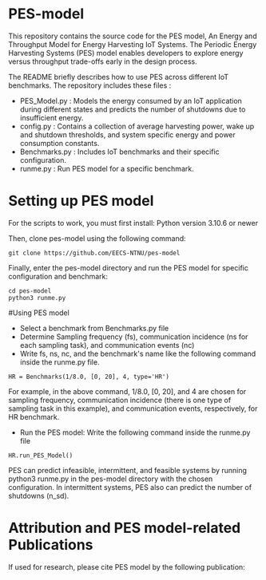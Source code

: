 # PES-model

This repository contains the source code for the PES model, An Energy and Throughput Model for Energy Harvesting IoT Systems. The Periodic Energy Harvesting Systems (PES) model enables developers to explore energy versus throughput trade-offs early in the design process.

The README briefly describes how to use PES across different IoT benchmarks. The repository includes these files :
- PES_Model.py : Models the energy consumed by an IoT application during different states and predicts the number of shutdowns due to insufficient energy.
- config.py : Contains a collection of average harvesting power, wake up and shutdown thresholds, and system specific energy and power consumption constants.
- Benchmarks.py : Includes IoT benchmarks and their specific configuration. 
- runme.py : Run PES model for a specific benchmark.

# Setting up PES model

For the scripts to work, you must first install:
Python version 3.10.6 or newer

Then, clone pes-model using the following command:
```
git clone https://github.com/EECS-NTNU/pes-model
```

Finally, enter the pes-model directory and run the PES model for specific configuration and benchmark:
```
cd pes-model
python3 runme.py
```
#Using PES model
* Select a benchmark from Benchmarks.py file
* Determine Sampling frequency (fs), communication incidence (ns for each sampling task), and communication events (nc) 
* Write fs, ns, nc, and the benchmark's name like the following command inside the runme.py file. 

```
HR = Benchmarks(1/8.0, [0, 20], 4, type='HR')
```
For example, in the above command, 1/8.0, [0, 20], and 4 are chosen for sampling frequency, communication incidence (there is one type of sampling task in this example), and communication events, respectively, for HR benchmark.

* Run the PES model:
Write the following command inside the runme.py file
```
HR.run_PES_Model()
```
PES can predict infeasible, intermittent, and feasible systems by running python3 runme.py in the pes-model directory with the chosen configuration. In intermittent systems, PES also can predict the number of shutdowns (n_sd). 

# Attribution and PES model-related Publications

If used for research, please cite PES model by the following publication: 
